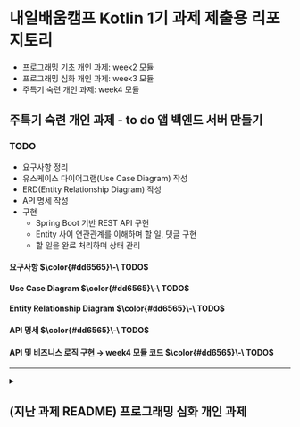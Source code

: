 # 내일배움캠프 Kotlin 1기 과제 제출용 리포지토리
- 프로그래밍 기초 개인 과제: week2 모듈
- 프로그래밍 심화 개인 과제: week3 모듈
- 주특기 숙련 개인 과제: week4 모듈

## 주특기 숙련 개인 과제 - to do 앱 백엔드 서버 만들기
### TODO
- 요구사항 정리
- 유스케이스 다이어그램(Use Case Diagram) 작성
- ERD(Entity Relationship Diagram) 작성
- API 명세 작성
- 구현
  - Spring Boot 기반 REST API 구현
  - Entity 사이 연관관계를 이해하며 할 일, 댓글 구현
  - 할 일을 완료 처리하며 상태 관리

#### 요구사항 <span>$\color{#dd6565}\-\ TODO$</span>

#### Use Case Diagram <span>$\color{#dd6565}\-\ TODO$</span>

#### Entity Relationship Diagram <span>$\color{#dd6565}\-\ TODO$</span>

#### API 명세 <span>$\color{#dd6565}\-\ TODO$</span>

#### API 및 비즈니스 로직 구현 → week4 모듈 코드 <span>$\color{#dd6565}\-\ TODO$</span>

---

<details markdown="1">
  <summary>
    <h2>(지난 과제 README) 프로그래밍 심화 개인 과제</h2>
  </summary>
  <div>

### 요구사항(Lv1 ~ Lv3)
- 메인 메뉴판과 상세 메뉴판
  - 입력받은 숫자에 따라 다른 로직을 실행(if, when을 활용)
  - 반복문을 이용해서 특정 번호가 입력되면 프로그램을 종료
    <br/>

- 필요한 클래스 설계(버거, 아이스크림, 음료, 맥주, 주문, 공통 등) - 주문, 결제 등은 Lv1 ~ Lv3 구현 후 설계
  - 클래스들의 프로퍼티와 메서드를 정의
  - 설계한 클래스들이 상속 관계를 가지도록 함
  - 하나의 리스트 객체로 모든 메뉴들을 관리하도록 함
    <br/>

### 추가 요구 사항(Lv4 ~ Lv5): 위 1, 2 요구사항까지 구현하고 난 후에 구현할 것
- 예외처리: 숫자 입력 필요한 곳에 문자 입력된 경우
- 현재 잔액과 가격을 비교하여 구매 가능한 상태를 정의
- 특정 작업이 종료된 후, 3초 뒤에 다른 작업을 수행하게 함
- 결제 시 현재 시간과 비교, 특정 시간대에는 결제할 수 없다는 알림창을 띄워줌
- 프로그램을 종료할 때까지 5초마다 현재 주문 대기수를 실시간으로 출력

~~### 유스케이스 - TODO~~

~~### 클래스 다이어그램 - TODO~~

  </div>
</details>
